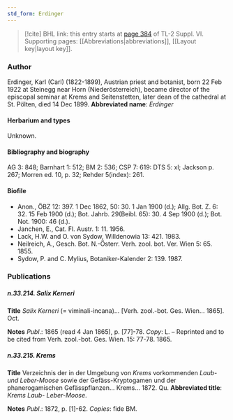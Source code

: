 ```yaml
---
std_form: Erdinger
---
```


> [!cite] BHL link: this entry starts at [page 384](https://www.biodiversitylibrary.org/page/33260372) of TL-2 Suppl. VI.
> Supporting pages: [[Abbreviations|abbreviations]], [[Layout key|layout key]].

### Author

Erdinger, Karl (Carl) (1822-1899), Austrian priest and botanist, born 22 Feb 1922 at Steinegg near Horn (Niederösterreich), became director of the episcopal seminar at Krems and Seitenstetten, later dean of the cathedral at St. Pölten, died 14 Dec 1899. 
**Abbreviated name**: *Erdinger*

#### Herbarium and types

Unknown.

#### Bibliography and biography

AG 3: 848; Barnhart 1: 512; BM 2: 536; CSP 7: 619: DTS 5: xl; Jackson p. 267; Morren ed. 10, p. 32; Rehder 5(index): 261.

#### Biofile

- Anon., ÖBZ 12: 397. 1 Dec 1862, 50: 30. 1 Jan 1900 (d.); Allg. Bot. Z. 6: 32. 15 Feb 1900 (d.); Bot. Jahrb. 29(Beibl. 65): 30. 4 Sep 1900 (d.); Bot. Not. 1900: 46 (d.).
- Janchen, E., Cat. Fl. Austr. 1: 11. 1956.
- Lack, H.W. and O. von Sydow, Willdenowia 13: 421. 1983.
- Neilreich, A., Gesch. Bot. N.-Österr. Verh. zool. bot. Ver. Wien 5: 65. 1855.
- Sydow, P. and C. Mylius, Botaniker-Kalender 2: 139. 1987.

### Publications

##### n.33.214. Salix Kerneri

**Title**
*Salix Kerneri* (= viminali-incana)... \[Verh. zool.-bot. Ges. Wien... 1865\]. Oct.

**Notes**
*Publ*.: 1865 (read 4 Jan 1865), p. \[77\]-78. *Copy*: L. – Reprinted and to be cited from Verh. zool.-bot. Ges. Wien. 15: 77-78. 1865.

##### n.33.215. Krems

**Title**
Verzeichnis der in der Umgebung von *Krems* vorkommenden *Laub- und Leber-Moose* sowie der Gefäss-Kryptogamen und der phanerogamischen Gefässpflanzen... Krems... 1872. Qu.
**Abbreviated title**: *Krems Laub- Leber-Moose*.

**Notes**
*Publ*.: 1872, p. \[1\]-62. *Copies*: fide BM.

